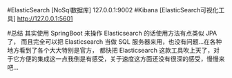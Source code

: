 #ElasticSearch [NoSql数据库]
127.0.0.1:9002
#Kibana [ElasticSearch可视化工具]
http://127.0.0.1:5601


#总结
其实使用 SpringBoot 来操作 Elasticsearch 的话使用方法有点类似 JPA 了，
而且完全可以把 Elasticsearch 当做 SQL 服务器来用，也没有问题...在各种地方看到了各个大大特别是官方，
都快把 Elasticsearch 这款工具吹上天了，对于它方便的集成这一点我倒是有感受，关于速度这方面还没有很深的感受，慢慢来吧...